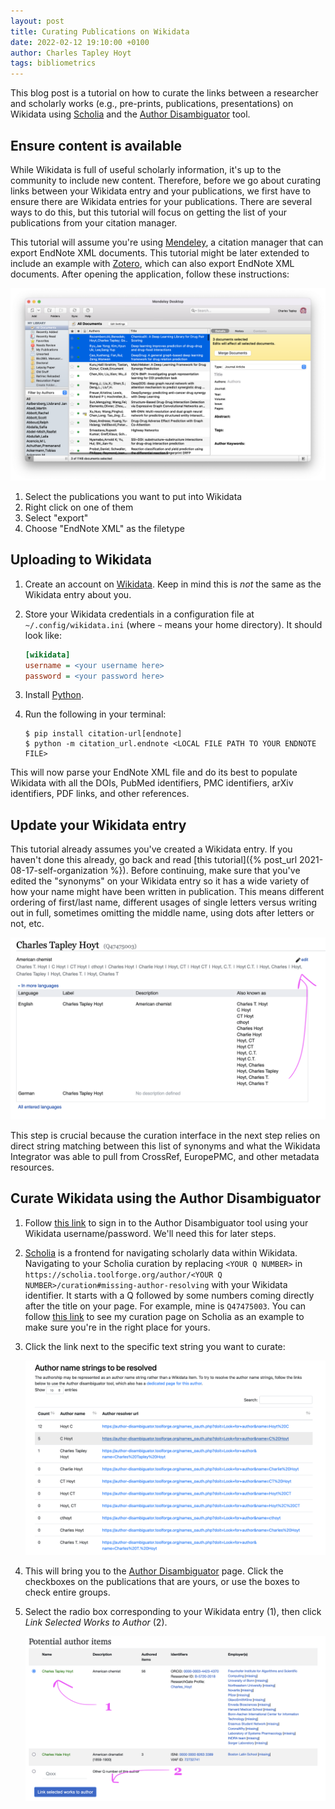 ```yaml
---
layout: post
title: Curating Publications on Wikidata
date: 2022-02-12 19:10:00 +0100
author: Charles Tapley Hoyt
tags: bibliometrics
---
```

This blog post is a tutorial on how to curate the links between a researcher and
scholarly works (e.g., pre-prints, publications, presentations) on Wikidata
using [Scholia](https://scholia.toolforge.org/) and
the [Author Disambiguator](https://author-disambiguator.toolforge.org) tool.

## Ensure content is available

While Wikidata is full of useful scholarly information, it's up to the community
to include new content. Therefore, before we go about curating links between
your Wikidata entry and your publications, we first have to ensure there are
Wikidata entries for your publications. There are several ways to do this, but
this tutorial will focus on getting the list of your publications from your
citation manager.

This tutorial will assume you're using [Mendeley](https://www.mendeley.com), a
citation manager that can export EndNote XML documents. This tutorial might be
later extended to include an example with [Zotero](https://www.zotero.org/),
which can also export EndNote XML documents. After opening the application,
follow these instructions:

![](/img/wikidata-publications/mendeley.png)

1. Select the publications you want to put into Wikidata
2. Right click on one of them
3. Select "export"
4. Choose "EndNote XML" as the filetype

## Uploading to Wikidata

1. Create an account on [Wikidata](https://www.wikidata.org). Keep in mind this
   is _not_ the same as the Wikidata entry about you.
2. Store your Wikidata credentials in a configuration file
   at `~/.config/wikidata.ini` (where `~` means your home directory). It should
   look like:

   ```ini
   [wikidata]
   username = <your username here>
   password = <your password here>
   ```
3. Install [Python](https://www.python.org).
4. Run the following in your terminal:

   ```shell
   $ pip install citation-url[endnote]
   $ python -m citation_url.endnote <LOCAL FILE PATH TO YOUR ENDNOTE FILE>
   ```

This will now parse your EndNote XML file and do its best to populate Wikidata
with all the DOIs, PubMed identifiers, PMC identifiers, arXiv identifiers, PDF
links, and other references.

## Update your Wikidata entry

This tutorial already assumes you've created a Wikidata entry. If you haven't
done this already, go back and read
[this tutorial]({% post_url 2021-08-17-self-organization %}). Before continuing,
make sure that you've edited the "synonyms" on your Wikidata entry so it has a
wide variety of how your name might have been written in publication. This means
different ordering of first/last name, different usages of single letters versus
writing out in full, sometimes omitting the middle name, using dots after
letters or not, etc.

![](/img/wikidata_researcher_synonyms.png)

This step is crucial because the curation interface in the next step relies on
direct string matching between this list of synonyms and what the Wikidata
Integrator was able to pull from CrossRef, EuropePMC, and other metadata
resources.

## Curate Wikidata using the Author Disambiguator

1. Follow
   [this link](https://author-disambiguator.toolforge.org/names_oauth.php?action=authorize)
   to sign in to the Author Disambiguator tool using your Wikidata
   username/password. We'll need this for later steps.
2. [Scholia](https://scholia.toolforge.org) is a frontend for navigating
   scholarly data within Wikidata. Navigating to your Scholia curation by
   replacing `<YOUR Q NUMBER>`
   in `https://scholia.toolforge.org/author/<YOUR Q NUMBER>/curation#missing-author-resolving`
   with your Wikidata identifier. It starts with a Q followed by some numbers
   coming directly after the title on your page. For example, mine
   is `Q47475003`. You can
   follow [this link](https://scholia.toolforge.org/author/Q47475003/curation#missing-author-resolving)
   to see my curation page on Scholia as an example to make sure you're in the
   right place for yours.
3. Click the link next to the specific text string you want to curate:

   ![](/img/wikidata-publications/scholia-interface.png)
4. This will bring you to
   the [Author Disambiguator](https://author-disambiguator.toolforge.org) page.
   Click the checkboxes on the publications that are yours, or use the boxes to
   check entire groups.
6. Select the radio box corresponding to your Wikidata entry (1), then click
   _Link Selected Works to Author_ (2).

   ![](/img/wikidata-publications/finish.png)
